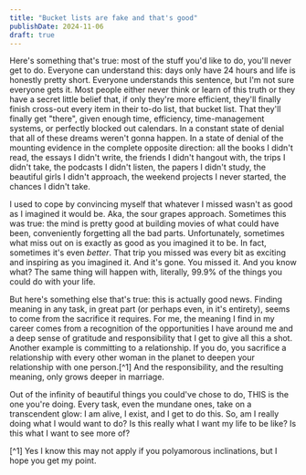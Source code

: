 ```yaml
---
title: "Bucket lists are fake and that's good"
publishDate: 2024-11-06
draft: true
---
```

Here's something that's true: most of the stuff you'd like to do, you'll never get to do.
Everyone can understand this: days only have 24 hours and life is honestly pretty short.
Everyone understands this sentence, but I'm not sure everyone gets it. 
Most people either never think or learn of this truth or they have a secret little belief that, if only they're more efficient, they'll finally finish cross-out every item in their to-do list, that bucket list. 
That they'll finally get "there", given enough time, efficiency, time-management systems, or perfectly blocked out calendars. 
In a constant state of denial that all of these dreams weren't gonna happen. 
In a state of denial of the mounting evidence in the complete opposite direction: all the books I didn't read, the essays I didn't write, the friends I didn't hangout with, the trips I didn't take, the podcasts I didn't listen, the papers I didn't study, the beautiful girls I didn't approach, the weekend projects I never started, the chances I didn't take.  

I used to cope by convincing myself that whatever I missed wasn't as good as I imagined it would be. 
Aka, the sour grapes approach.
Sometimes this was true: the mind is pretty good at building movies of what could have been, conveniently forgetting all the bad parts. 
Unfortunately, sometimes what miss out on is exactly as good as you imagined it to be. 
In fact, sometimes it's even *better*. 
That trip you missed was every bit as exciting and inspiring as you imagined it. 
And it's gone.
You missed it. 
And you know what?
The same thing will happen with, literally, 99.9% of the things you could do with your life.

But here's something else that's true: this is actually good news. 
Finding meaning in any task, in great part (or perhaps even, in it's entirety), seems to come from the sacrifice it requires. 
For me, the meaning I find in my career comes from a recognition of the opportunities I have around me and a deep sense of gratitude and responsibility that I get to give all this a shot.
Another example is committing to a relationship.
If you do, you sacrifice a relationship with every other woman in the planet to deepen your relationship with one person.[^1]
And the responsibility, and the resulting meaning, only grows deeper in marriage.  

Out of the infinity of beautiful things you could've chose to do, THIS is the one you're doing. 
Every task, even the mundane ones, take on a transcendent glow: I am alive, I exist, and I get to do this. 
So, am I really doing what I would want to do? 
Is this really what I want my life to be like? 
Is this what I want to see more of? 

[^1] Yes I know this may not apply if you polyamorous inclinations, but I hope you get my point. 